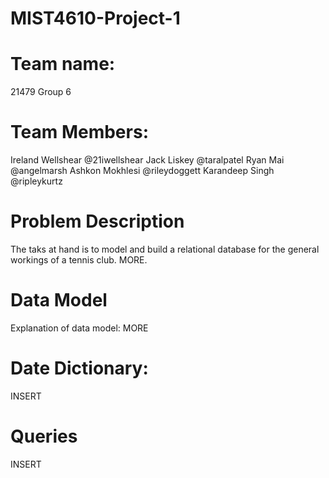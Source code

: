 # MIST4610-Project-1
# Team name:
21479 Group 6
# Team Members:
Ireland Wellshear @21iwellshear
Jack Liskey @taralpatel
Ryan Mai @angelmarsh
Ashkon Mokhlesi  @rileydoggett
Karandeep Singh @ripleykurtz
# Problem Description
The taks at hand is to model and build a relational database for the general workings of a tennis club. MORE.
# Data Model
Explanation of data model: 
MORE
# Date Dictionary:
INSERT
# Queries
INSERT
